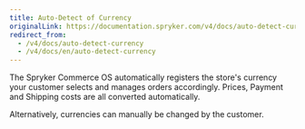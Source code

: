 ```yaml
---
title: Auto-Detect of Currency
originalLink: https://documentation.spryker.com/v4/docs/auto-detect-currency
redirect_from:
  - /v4/docs/auto-detect-currency
  - /v4/docs/en/auto-detect-currency
---
```


The Spryker Commerce OS automatically registers the store's currency your customer selects and manages orders accordingly. Prices, Payment and Shipping costs are all converted automatically.

Alternatively, currencies can manually be changed by the customer.
